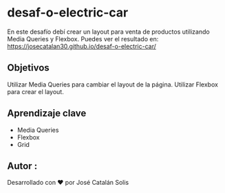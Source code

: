 # desaf-o-electric-car
En este desafío debí crear un layout para venta de productos utilizando Media Queries y Flexbox. Puedes ver el resultado en: https://josecatalan30.github.io/desaf-o-electric-car/

## Objetivos
Utilizar Media Queries para cambiar el layout de la página.
Utilizar Flexbox para crear el layout.

## Aprendizaje clave
- Media Queries
- Flexbox
- Grid

## Autor :
Desarrollado con ❤️ por José Catalán Solis